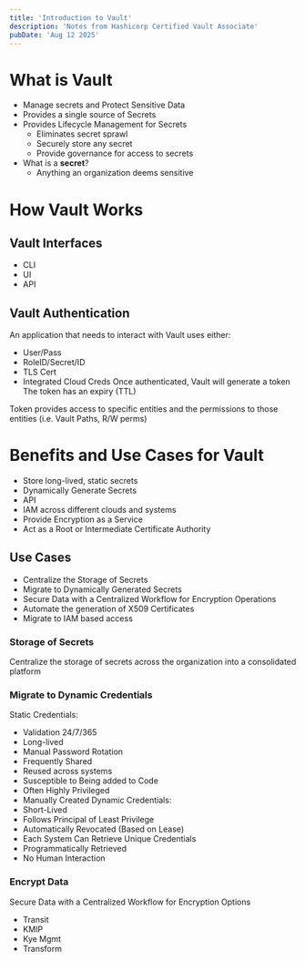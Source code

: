 ```yaml
---
title: 'Introduction to Vault'
description: 'Notes from Hashicorp Certified Vault Associate'
pubDate: 'Aug 12 2025'
---
```


# What is Vault

- Manage secrets and Protect Sensitive Data
- Provides a single source of Secrets
- Provides Lifecycle Management for Secrets
	- Eliminates secret sprawl
	- Securely store any secret
	- Provide governance for access to secrets
- What is a **secret**?
	- Anything an organization deems sensitive

# How Vault Works

## Vault Interfaces

- CLI
- UI
- API

## Vault Authentication

An application that needs to interact with Vault uses either:

- User/Pass
- RoleID/Secret/ID
- TLS Cert
- Integrated Cloud Creds
Once authenticated, Vault will generate a token
	The token has an expiry (TTL)

Token provides access to specific entities and the permissions to those entities (i.e. Vault Paths, R/W perms)

# Benefits and Use Cases for Vault

- Store long-lived, static secrets
- Dynamically Generate Secrets
- API
- IAM across different clouds and systems
- Provide Encryption as a Service
- Act as a Root or Intermediate Certificate Authority

## Use Cases

- Centralize the Storage of Secrets
- Migrate to Dynamically Generated Secrets
- Secure Data with a Centralized Workflow for Encryption Operations
- Automate the generation of X509 Certificates
- Migrate to IAM based access

### Storage of Secrets

Centralize the storage of secrets across the organization into a consolidated platform

### Migrate to Dynamic Credentials

Static Credentials:

- Validation 24/7/365
- Long-lived
- Manual Password Rotation
- Frequently Shared
- Reused across systems
- Susceptible to Being added to Code
- Often Highly Privileged
- Manually Created
Dynamic Credentials:
- Short-Lived
- Follows Principal of Least Privilege
- Automatically Revocated (Based on Lease)
- Each System Can Retrieve Unique Credentials
- Programmatically Retrieved
- No Human Interaction

### Encrypt Data

Secure Data with a Centralized Workflow for Encryption Options

- Transit
- KMIP
- Kye Mgmt
- Transform
